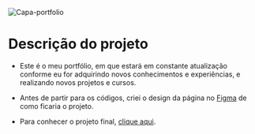 ![Capa-portfolio](https://user-images.githubusercontent.com/81364355/187260979-f0c64272-c361-48c2-bc27-07472a3bcd80.jpg)

# Descrição do projeto

- Este é o meu portfólio, em que estará em constante atualização conforme eu for adquirindo novos conhecimentos e experiências, e realizando novos projetos e cursos.

- Antes de partir para os códigos, criei o design da página no [Figma](https://www.figma.com/file/wDZiDjzwjoWwd1pVtiOhhk/Portf%C3%B3lio?node-id=0%3A1) de como ficaria o projeto. 

- Para conhecer o projeto final, [clique aqui](https://wilsonsdr.github.io/portfolio/).


